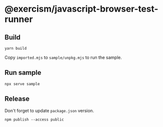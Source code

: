 # @exercism/javascript-browser-test-runner

## Build

```
yarn build
```

Copy `imported.mjs` to `sample/unpkg.mjs` to run the sample.

## Run sample

```
npx serve sample
```

## Release

Don't forget to update `package.json` version.

```
npm publish --access public
```
